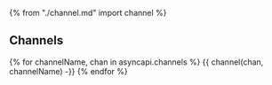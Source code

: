 {% from "./channel.md" import channel %}

## Channels

{% for channelName, chan in asyncapi.channels %}
{{ channel(chan, channelName) -}}
{% endfor %}
